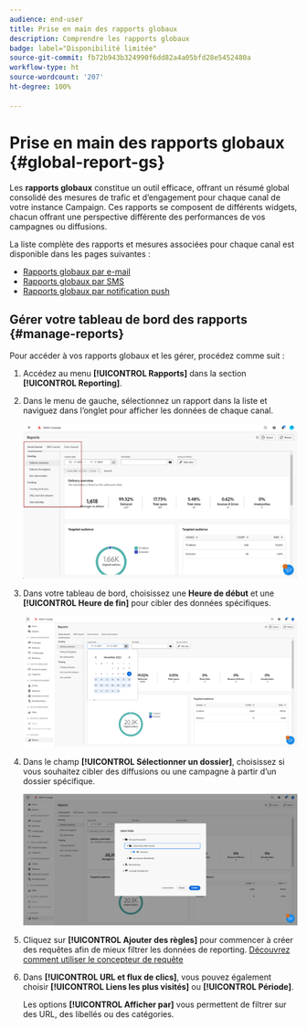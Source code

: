 ```yaml
---
audience: end-user
title: Prise en main des rapports globaux
description: Comprendre les rapports globaux
badge: label="Disponibilité limitée"
source-git-commit: fb72b943b324990f6dd82a4a05bfd28e5452480a
workflow-type: ht
source-wordcount: '207'
ht-degree: 100%

---
```



# Prise en main des rapports globaux {#global-report-gs}

Les **rapports globaux** constitue un outil efficace, offrant un résumé global consolidé des mesures de trafic et d’engagement pour chaque canal de votre instance Campaign. Ces rapports se composent de différents widgets, chacun offrant une perspective différente des performances de vos campagnes ou diffusions.

La liste complète des rapports et mesures associées pour chaque canal est disponible dans les pages suivantes :

* [Rapports globaux par e-mail](global-report-email.md)
* [Rapports globaux par SMS](global-report-sms.md)
* [Rapports globaux par notification push](global-report-push.md)

## Gérer votre tableau de bord des rapports {#manage-reports}

Pour accéder à vos rapports globaux et les gérer, procédez comme suit :

1. Accédez au menu **[!UICONTROL Rapports]** dans la section **[!UICONTROL Reporting]**.

1. Dans le menu de gauche, sélectionnez un rapport dans la liste et naviguez dans l’onglet pour afficher les données de chaque canal.

   ![](assets/global_report_manage_3.png)

1. Dans votre tableau de bord, choisissez une **Heure de début** et une **[!UICONTROL Heure de fin]** pour cibler des données spécifiques.

   ![](assets/global_report_manage_1.png)

1. Dans le champ **[!UICONTROL Sélectionner un dossier]**, choisissez si vous souhaitez cibler des diffusions ou une campagne à partir d’un dossier spécifique.

   ![](assets/global_report_manage_2.png)

1. Cliquez sur **[!UICONTROL Ajouter des règles]** pour commencer à créer des requêtes afin de mieux filtrer les données de reporting. [Découvrez comment utiliser le concepteur de requête](../query/query-modeler-overview.md)

1. Dans **[!UICONTROL URL et flux de clics]**, vous pouvez également choisir **[!UICONTROL Liens les plus visités]** ou **[!UICONTROL Période]**.

   Les options **[!UICONTROL Afficher par]** vous permettent de filtrer sur des URL, des libellés ou des catégories.
